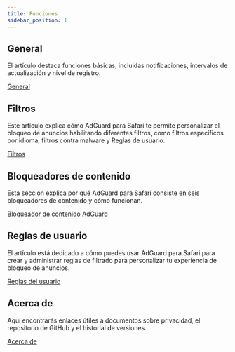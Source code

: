 ```yaml
---
title: Funciones
sidebar_position: 1
---
```


## General

El artículo destaca funciones básicas, incluidas notificaciones, intervalos de actualización y nivel de registro.

[General](adguard-for-safari/features/general.md)

## Filtros

Este artículo explica cómo AdGuard para Safari te permite personalizar el bloqueo de anuncios habilitando diferentes filtros, como filtros específicos por idioma, filtros contra malware y Reglas de usuario.

[Filtros](/adguard-for-safari/features/filters.md)

## Bloqueadores de contenido

Esta sección explica por qué AdGuard para Safari consiste en seis bloqueadores de contenido y cómo funcionan.

[Bloqueador de contenido AdGuard](/adguard-for-safari/features/content-blockers/content-blockers.md)

## Reglas de usuario

El artículo está dedicado a cómo puedes usar AdGuard para Safari para crear y administrar reglas de filtrado para personalizar tu experiencia de bloqueo de anuncios.

[Reglas del usuario](/adguard-for-safari/features/rules.md)

## Acerca de

Aquí encontrarás enlaces útiles a documentos sobre privacidad, el repositorio de GitHub y el historial de versiones.

[Acerca de](/adguard-for-safari/features/about.md)
